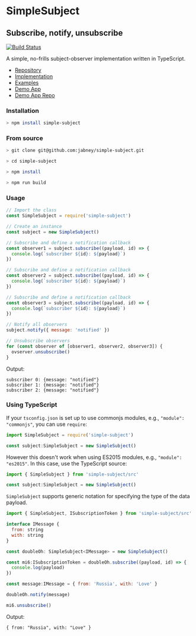 # SimpleSubject
## Subscribe, notify, unsubscribe

[![Build Status](https://travis-ci.org/jabney/simple-subject.svg?branch=master)](https://travis-ci.org/jabney/simple-subject)

A simple, no-frills subject-observer implementation written in TypeScript.

- [Repository](https://github.com/jabney/simple-subject)
- [Implementation](https://github.com/jabney/simple-subject/tree/master/src)
- [Examples](https://github.com/jabney/simple-subject/tree/master/examples)
- [Demo App](https://jabney.github.io/simple-subject-demo)
- [Demo App Repo](https://github.com/jabney/simple-subject-demo)

### Installation
```bash
> npm install simple-subject
```

### From source
```bash
> git clone git@github.com:jabney/simple-subject.git

> cd simple-subject

> npm install

> npm run build
```

### Usage
```javascript
// Import the class
const SimpleSubject = require('simple-subject')

// Create an instance
const subject = new SimpleSubject()

// Subscribe and define a notification callback
const observer1 = subject.subscribe((payload, id) => {
  console.log(`subscriber ${id}: ${payload}`)
})

// Subscribe and define a notification callback
const observer2 = subject.subscribe((payload, id) => {
  console.log(`subscriber ${id}: ${payload}`)
})

// Subscribe and define a notification callback
const observer3 = subject.subscribe((payload, id) => {
  console.log(`subscriber ${id}: ${payload}`)
})

// Notify all observers
subject.notify({ message: 'notified' })

// Unsubscribe observers
for (const observer of [observer1, observer2, observer3]) {
  ovserver.unsubscribe()
}
```

Output:
```
subscriber 0: {message: "notified"}
subscriber 1: {message: "notified"}
subscriber 2: {message: "notified"}
```

### Using TypeScript

If your `tsconfig.json` is set up to use commonjs modules, e.g., `"module": "commonjs"`, you can use `require`:

```javascript
import SimpleSubject = require('simple-subject')

const subject:SimpleSubject = new SimpleSubject()
```

However this doesn't work when using ES2015 modules, e.g., `"module": "es2015"`. In this case, use the TypeScript source:

```javascript
import { SimpleSubject } from 'simple-subject/src'

const subject:SimpleSubject = new SimpleSubject()

```

`SimpleSubject` supports generic notation for specifying the type of the data payload.

```javascript
import { SimpleSubject, ISubscriptionToken } from 'simple-subject/src'

interface IMessage {
  from: string
  with: string
}

const doubleOh: SimpleSubject<IMessage> = new SimpleSubject()

const mi6:ISubscriptionToken = doubleOh.subscribe((payload, id) => {
  console.log(payload)
})

const message:IMessage = { from: 'Russia', with: 'Love' }

doubleOh.notify(message)

mi6.unsubscribe()
```

Output:

```
{ from: "Russia", with: "Love" }
```
